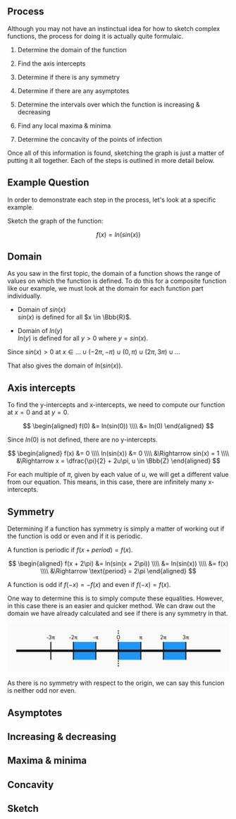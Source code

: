 ## Process

Although you may not have an instinctual idea for how to sketch complex functions, the process for doing it is actually quite formulaic.

1. Determine the domain of the function

2. Find the axis intercepts

3. Determine if there is any symmetry

4. Determine if there are any asymptotes

5. Determine the intervals over which the function is increasing & decreasing

6. Find any local maxima & minima

7. Determine the concavity of the points of infection

Once all of this information is found, sketching the graph is just a matter of putting it all together. Each of the steps is outlined in more detail below.

## Example Question

In order to demonstrate each step in the process, let's look at a specific example.

Sketch the graph of the function:

$$f(x) = ln(sin (x))$$

## Domain

As you saw in the first topic, the domain of a function shows the range of values on which the function is defined. To do this for a composite function like our example, we must look at the domain for each function part individually.

- Domain of $sin(x)$ <br>
  $sin(x)$ is defined for all $x \in \Bbb{R}$.

- Domain of $ln(y)$ <br>
  $ln(y)$ is defined for all $y \gt 0$ where $y = sin(x)$.

Since $sin(x) \gt 0$ at $x \in ... \cup (-2\pi,-\pi) \cup (0,\pi) \cup (2\pi,3\pi) \cup ...$

That also gives the domain of $ln(sin (x))$.

## Axis intercepts

To find the y-intercepts and x-intercepts, we need to compute our function at ${x = 0}$ and at ${y = 0}$.

$$
\begin{aligned}
f(0) &= ln(sin(0)) \\\\
&= ln(0)
\end{aligned}
$$

Since $ln(0)$ is not defined, there are no y-intercepts.

$$
\begin{aligned}
f(x) &= 0 \\\\
ln(sin(x)) &= 0 \\\\
&\Rightarrow sin(x) = 1 \\\\
&\Rightarrow x = \dfrac{\pi}{2} + 2u\pi, u \in \Bbb{Z}
\end{aligned}
$$

For each multiple of $\pi$, given by each value of $u$, we will get a different value from our equation. This means, in this case, there are infinitely many x-intercepts.

## Symmetry

Determining if a function has symmetry is simply a matter of working out if the function is odd or even and if it is periodic.

A function is periodic if $f(x + period) = f(x)$.

$$
\begin{aligned}
f(x + 2\pi) &= ln(sin(x + 2\pi)) \\\\
&= ln(sin(x)) \\\\
&= f(x) \\\\
&\Rightarrow \text{period} = 2\pi
\end{aligned}
$$

A function is odd if $f(-x) = -f(x)$ and even if $f(-x) = f(x)$.

One way to determine this is to simply compute these equalities. However, in this case there is an easier and quicker method. We can draw out the domain we have already calculated and see if there is any symmetry in that.

![Ranges of domain](ranges-of-domain.svg)

As there is no symmetry with respect to the origin, we can say this funcion is neither odd nor even.

## Asymptotes

## Increasing & decreasing

## Maxima & minima

## Concavity

## Sketch
